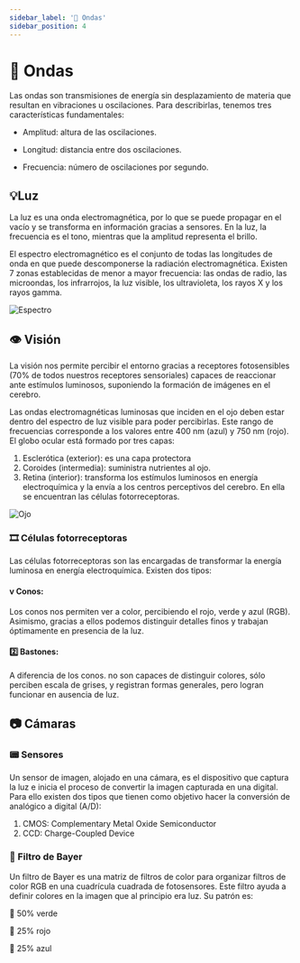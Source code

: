 ```yaml
---
sidebar_label: '🌊 Ondas'
sidebar_position: 4
---
```


# 🌊 Ondas
Las ondas son transmisiones de energía sin desplazamiento de materia que resultan en vibraciones u oscilaciones. Para describirlas, tenemos tres características fundamentales:


- Amplitud: altura de las oscilaciones.

- Longitud: distancia entre dos oscilaciones.

- Frecuencia: número de oscilaciones por segundo.


## 💡Luz
La luz es una onda electromagnética, por lo que se puede propagar en el vacío y se transforma en información gracias a sensores. En la luz, la frecuencia es el tono, mientras que la amplitud representa el brillo.


El espectro electromagnético es el conjunto de todas las longitudes de onda en que puede descomponerse la radiación electromagnética. Existen 7 zonas establecidas de menor a mayor frecuencia: las ondas de radio, las microondas, los infrarrojos, la luz visible, los ultravioleta, los rayos X y los rayos gamma.




![Espectro](/img/numpy/matrices/Espectro.png)


## 👁 Visión

La visión nos permite percibir el entorno gracias a receptores fotosensibles (70% de todos nuestros receptores sensoriales) capaces de reaccionar ante estímulos luminosos, suponiendo la formación de imágenes en el cerebro.


Las ondas electromagnéticas luminosas que inciden en el ojo deben estar dentro del espectro de luz visible para poder percibirlas. Este rango de frecuencias corresponde a los valores entre 400 nm (azul) y 750 nm (rojo).
El globo ocular está formado por tres capas:


1. Esclerótica (exterior): es una capa protectora
2. Coroides (intermedia): suministra nutrientes al ojo.
3. Retina (interior): transforma los estímulos luminosos en energía electroquímica y la envía a los centros perceptivos del cerebro. En ella se encuentran las células fotorreceptoras.

![Ojo](/img/numpy/matrices/Ojo.jpg)


### 🎞 Células fotorreceptoras


Las células fotorreceptoras son las encargadas de transformar la energía luminosa en energía electroquímica. Existen dos tipos:


#### v Conos: 


Los conos nos permiten ver a color, percibiendo el rojo, verde y azul (RGB). Asimismo, gracias a ellos podemos distinguir detalles finos y trabajan óptimamente en presencia de la luz. 


#### 2️⃣ Bastones:


A diferencia de los conos. no son capaces de distinguir colores, sólo perciben escala de grises, y registran formas generales, pero logran funcionar en ausencia de luz. 


## 📷 Cámaras

### 📟 Sensores


Un sensor de imagen, alojado en una cámara, es el dispositivo que captura la luz e inicia el proceso de convertir la imagen capturada en una digital. Para ello existen dos tipos que tienen como objetivo hacer la conversión de analógico a digital (A/D):


1. CMOS: Complementary Metal Oxide Semiconductor
2. CCD: Charge-Coupled Device


### 🎥 Filtro de Bayer


Un filtro de Bayer es una matriz de filtros de color para organizar filtros de color RGB en una cuadrícula cuadrada de fotosensores. Este filtro ayuda a definir colores en la imagen que al principio era luz. Su patrón es:


🍏 50% verde 


🌹 25% rojo


💙 25% azul 
